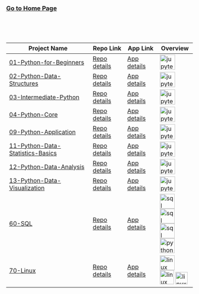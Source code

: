 ### [Go to Home Page](https://github.com/celik-muhammed)

<table>
  <thead>
    <tr>
      <th>Project Name</th>
      <th>Repo Link</th>
      <th>App Link</th>
      <th>Overview</th>
    </tr>
  </thead>  
  <tbody>
    <tr>
      <td><a href="https://github.com/celik-muhammed/01-Python-for-Beginners" target="_blank">01-Python-for-Beginners</a></td>
      <td><a href="https://github.com/celik-muhammed/01-Python-for-Beginners" target="_blank">Repo details</a></td>
      <td><a href="^#" target="_blank">App details</a></td>
      <td>
        <img src="https://res.cloudinary.com/canonical/image/fetch/f_auto,q_auto,fl_sanitize,w_55,h_64/https://assets.ubuntu.com/v1/8ee86883-jupyter-logo.png" alt="jupyter" height=41>
      </td>
    </tr>
    <tr>
      <td><a href="https://github.com/celik-muhammed/02-Python-Data-Structures" target="_blank">02-Python-Data-Structures</a></td>
      <td><a href="https://github.com/celik-muhammed/02-Python-Data-Structures" target="_blank">Repo details</a></td>
      <td><a href="^#" target="_blank">App details</a></td>
      <td>
        <img src="https://res.cloudinary.com/canonical/image/fetch/f_auto,q_auto,fl_sanitize,w_55,h_64/https://assets.ubuntu.com/v1/8ee86883-jupyter-logo.png" alt="jupyter" height=41>
      </td>
    </tr>
    <tr>
      <td><a href="https://github.com/celik-muhammed/03-Intermediate-Python" target="_blank">03-Intermediate-Python</a></td>
      <td><a href="https://github.com/celik-muhammed/03-Intermediate-Python" target="_blank">Repo details</a></td>
      <td><a href="^#" target="_blank">App details</a></td>
      <td>
        <img src="https://res.cloudinary.com/canonical/image/fetch/f_auto,q_auto,fl_sanitize,w_55,h_64/https://assets.ubuntu.com/v1/8ee86883-jupyter-logo.png" alt="jupyter" height=41>
      </td>
    </tr>
    <tr>
      <td><a href="https://github.com/celik-muhammed/04-Python-Core" target="_blank">04-Python-Core</a></td>
      <td><a href="https://github.com/celik-muhammed/04-Python-Core" target="_blank">Repo details</a></td>
      <td><a href="^#" target="_blank">App details</a></td>
      <td>
        <img src="https://res.cloudinary.com/canonical/image/fetch/f_auto,q_auto,fl_sanitize,w_55,h_64/https://assets.ubuntu.com/v1/8ee86883-jupyter-logo.png" alt="jupyter" height=41>
      </td>
    </tr>
    <tr>
      <td><a href="https://github.com/celik-muhammed/09-Python-Application" target="_blank">09-Python-Application</a></td>
      <td><a href="https://github.com/celik-muhammed/09-Python-Application" target="_blank">Repo details</a></td>
      <td><a href="^#" target="_blank">App details</a></td>
      <td>
        <img src="https://res.cloudinary.com/canonical/image/fetch/f_auto,q_auto,fl_sanitize,w_55,h_64/https://assets.ubuntu.com/v1/8ee86883-jupyter-logo.png" alt="jupyter" height=41>
      </td>
    </tr>
    <tr>
      <td><a href="https://github.com/celik-muhammed/11-Python-Data-Statistics-Basics" target="_blank">11-Python-Data-Statistics-Basics</a></td>
      <td><a href="https://github.com/celik-muhammed/11-Python-Data-Statistics-Basics" target="_blank">Repo details</a></td>
      <td><a href="^#" target="_blank">App details</a></td>
      <td>
        <img src="https://res.cloudinary.com/canonical/image/fetch/f_auto,q_auto,fl_sanitize,w_55,h_64/https://assets.ubuntu.com/v1/8ee86883-jupyter-logo.png" alt="jupyter" height=41>
      </td>
    </tr>
    <tr>
      <td><a href="https://github.com/celik-muhammed/12-Python-Data-Analysis" target="_blank">12-Python-Data-Analysis</a></td>
      <td><a href="https://github.com/celik-muhammed/12-Python-Data-Analysis" target="_blank">Repo details</a></td>
      <td><a href="^#" target="_blank">App details</a></td>
      <td>
        <img src="https://res.cloudinary.com/canonical/image/fetch/f_auto,q_auto,fl_sanitize,w_55,h_64/https://assets.ubuntu.com/v1/8ee86883-jupyter-logo.png" alt="jupyter" height=41>
      </td>
    </tr>
    <tr>
      <td><a href="https://github.com/celik-muhammed/13-Python-Data-Visualization" target="_blank">13-Python-Data-Visualization</a></td>
      <td><a href="https://github.com/celik-muhammed/13-Python-Data-Visualization" target="_blank">Repo details</a></td>
      <td><a href="^#" target="_blank">App details</a></td>
      <td>
        <img src="https://res.cloudinary.com/canonical/image/fetch/f_auto,q_auto,fl_sanitize,w_55,h_64/https://assets.ubuntu.com/v1/8ee86883-jupyter-logo.png" alt="jupyter" height=41>
      </td>
    </tr>
    <tr>
      <td><a href="https://github.com/celik-muhammed/60-SQL" target="_blank">60-SQL</a></td>
      <td><a href="https://github.com/celik-muhammed/60-SQL" target="_blank">Repo details</a></td>
      <td><a href="^#" target="_blank">App details</a></td>
      <td>
        <img src="https://docs.microsoft.com/en-us/sql/tools/media/overview-sql-tools/azure-data-studio.svg?view=sql-server-ver15" alt="sql" height=40>
        <img src="https://docs.microsoft.com/en-us/sql/tools/media/overview-sql-tools/ssms.svg?view=sql-server-ver15" alt="sql" height=40>
        <br>
        <img src="https://docs.microsoft.com/en-us/sql/tools/media/overview-sql-tools/ssdt.svg?view=sql-server-ver15" alt="sql" height=40>
        <img src="https://docs.microsoft.com/en-us/sql/tools/media/overview-sql-tools/visual-studio-code.svg?view=sql-server-ver15" alt="python" height=40>  
      </td>
    </tr>
    <tr>
      <td><a href="https://github.com/celik-muhammed/70-Linux" target="_blank">70-Linux</a></td>
      <td><a href="https://github.com/celik-muhammed/70-Linux" target="_blank">Repo details</a></td>
      <td><a href="^#" target="_blank">App details</a></td>
      <td>
        <img src="https://res.cloudinary.com/canonical/image/fetch/f_auto,q_auto,fl_sanitize,c_fill,w_720/https://lh6.googleusercontent.com/a_-JNT0OC06ECZ2qVFHqbfQ9yhXK4bMzTeans4uHO2amgKA-5877J-o9Vey67OgRrcaYdBShI32lfx_kP1Ea4B4njsmDikNzpM35M6B_wjlhiWKX0AgO8VnQcOM2qEmSvBomb36H_ruSgV5sUw" alt="linux" height=40>
        <br>
        <img src="https://assets.ubuntu.com/v1/ed348358-logo-cof.svg" alt="linux" height=38>
        <img src="https://res.cloudinary.com/canonical/image/fetch/f_auto,q_auto,fl_sanitize,w_365,h_236/https://assets.ubuntu.com/v1/1c786630-image-cloud.svg" alt="linux" height=33>       
      </td>
    </tr>
  </tbody>
</table>
